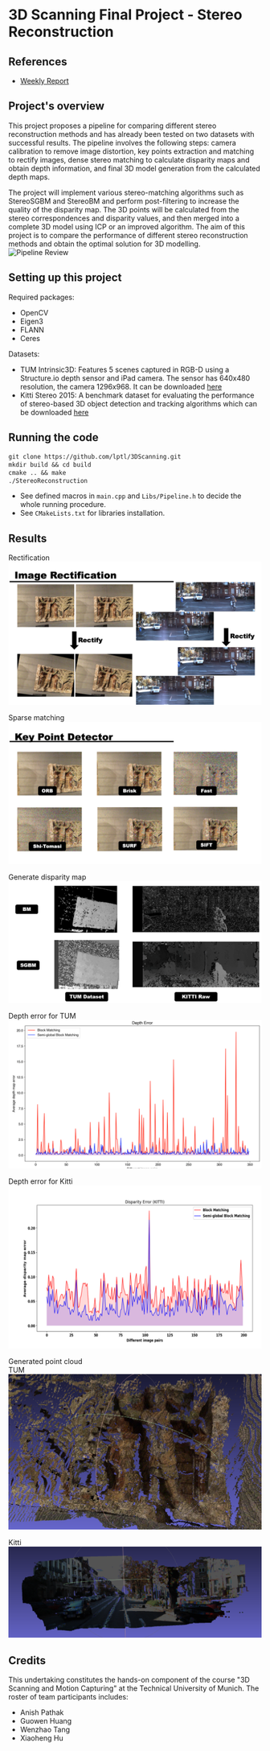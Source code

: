 # 3D Scanning Final Project - Stereo Reconstruction

## References

* [Weekly Report](https://docs.google.com/document/d/1K6K0ElHKk27aSyPWNIXJ57GBT3060mLvXEGucMk_U0U/edit)


## Project's overview
This project proposes a pipeline for comparing different stereo reconstruction methods and has already been tested on two datasets with successful results.  The pipeline involves the following steps: camera calibration to remove image distortion, key points extraction and matching to rectify images, dense stereo matching to calculate disparity maps and obtain depth information, and final 3D model generation from the calculated depth maps.

The project will implement various stereo-matching algorithms such as StereoSGBM and StereoBM and perform post-filtering to increase the quality of the disparity map. The 3D points will be calculated from the stereo correspondences and disparity values, and then merged into a complete 3D model using ICP or an improved algorithm. The aim of this project is to compare the performance of different stereo reconstruction methods and obtain the optimal solution for 3D modelling.
![Pipeline Review](resources/pipeline_neu.png)

## Setting up this project
Required packages:
- OpenCV
- Eigen3
- FLANN
- Ceres

Datasets:
- TUM Intrinsic3D: Features 5 scenes captured in RGB-D using a Structure.io depth sensor and iPad camera. The sensor has 640x480 resolution, the camera 1296x968. It can be downloaded [here](https://vision.in.tum.de/data/datasets/intrinsic3d)
- Kitti Stereo 2015: A benchmark dataset for evaluating the performance of stereo-based 3D object detection and tracking algorithms which can be downloaded [here](https://www.cvlibs.net/datasets/kitti/eval_scene_flow.php?benchmark=stereo)


## Running the code
```
git clone https://github.com/lptl/3DScanning.git
mkdir build && cd build
cmake .. && make
./StereoReconstruction
```

* See defined macros in `main.cpp` and `Libs/Pipeline.h` to decide the whole running procedure.
* See `CMakeLists.txt` for libraries installation.

## Results
Rectification
![Rectification](resources/rectification.png)

Sparse matching
![Sparse Matching](resources/sparse.png)

Generate disparity map
![Generate disparity map](resources/Generate-Disparity-map.png)

Depth error for TUM
![Depth error for TUM](resources/Depth-error-TUM.png)

Depth error for Kitti
![Depth error for Kitti](resources/Depth-error-Kitti.png)

Generated point cloud  
TUM
![3D model TUM](resources/3D-model-TUM.png)

Kitti
![3D model Kitti](resources/3Dmodel-Kitti.png)

## Credits
This undertaking constitutes the hands-on component of the course "3D Scanning and Motion Capturing" at the Technical University of Munich. The roster of team participants includes:

- Anish Pathak
- Guowen Huang
- Wenzhao Tang
- Xiaoheng Hu